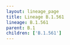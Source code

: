 ```yaml
---
layout: lineage_page
title: Lineage B.1.561
lineage: B.1.561
parent: B.1
children: ['B.1.561']
---
```

